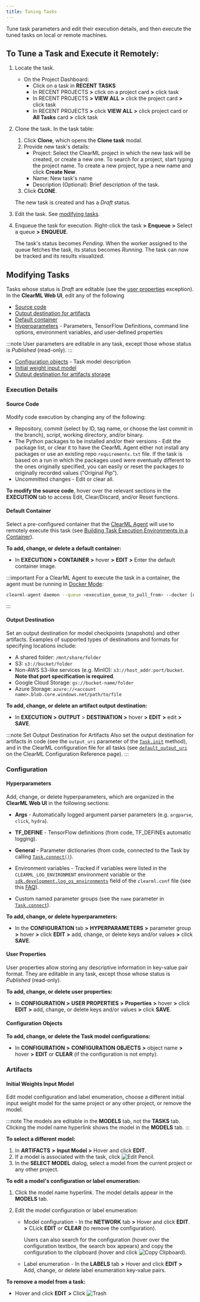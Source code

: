```yaml
---
title: Tuning Tasks
---
```


Tune task parameters and edit their execution details, and then execute the tuned tasks on local or remote machines.

## To Tune a Task and Execute it Remotely:

1. Locate the task.

    * On the Project Dashboard:
      * Click on a task in **RECENT TASKS**
      * In RECENT PROJECTS **>** click on a project card **>** click task
      * In RECENT PROJECTS **> VIEW ALL** **>** click the project card **>** click task
      * In RECENT PROJECTS **>** click **VIEW ALL** **>** click project card or **All Tasks** card **>** click task

1. Clone the task. In the task table:

    1. Click **Clone**, which opens the **Clone task** modal.
    1. Provide new task's details:  
       * Project: Select the ClearML project in which the new task will be created, or create a new one. To search for a 
         project, start typing the project name. To create a new project, type a new name and click **Create New**.
       * Name: New task's name
       * Description (Optional): Brief description of the task.
    1. Click **CLONE**.

    The new task is created and has a *Draft* status.

1. Edit the task. See [modifying tasks](#modifying-tasks).

1. Enqueue the task for execution. Right-click the task **>** **Enqueue** **>** Select a queue **>**
   **ENQUEUE**.

    The task's status becomes *Pending*. When the worker assigned to the queue fetches the task, its
   status becomes *Running*. The task can now be tracked and its results visualized.

## Modifying Tasks

Tasks whose status is *Draft* are editable (see the [user properties](#user-properties) exception). In the **ClearML
Web UI**, edit any of the following

* [Source code](#source-code)
* [Output destination for artifacts](#output-destination)
* [Default container](#default-container)
* [Hyperparameters](#hyperparameters) - Parameters, TensorFlow Definitions, command line options, environment variables, and user-defined properties

:::note
User parameters are editable in any task, except those whose status is *Published* (read-only).
:::

* [Configuration objects](#configuration-objects) - Task model description
* [Initial weight input model](#initial-weights-input-model)
* [Output destination for artifacts storage](#output-destination)

### Execution Details



#### Source Code

Modify code execution by changing any of the following:

* Repository, commit (select by ID, tag name, or choose the last commit in the branch), script, working directory, 
and/or binary.
* The Python packages to be installed and/or their versions - Edit the package list, or clear it to have the ClearML 
Agent either not install any packages or use an existing repo `requirements.txt` file. If the task is based on a 
run in which the packages used were eventually different to the ones originally specified, you can easily or reset the 
packages to originally recorded values ("Original Pip").
* Uncommitted changes - Edit or clear all.

**To modify the source code**, hover over the relevant sections in the **EXECUTION** tab to access Edit, Clear/Discard, 
and/or Reset functions.



#### Default Container
Select a pre-configured container that the [ClearML Agent](../clearml_agent.md) will use to remotely execute this task (see [Building Task Execution Environments in a Container](../getting_started/clearml_agent_base_docker.md)).

**To add, change, or delete a default container:**

* In **EXECUTION** **>** **CONTAINER** **>** hover **>** **EDIT** **>**
  Enter the default container image.

:::important 
For a ClearML Agent to execute the task in a container, the agent must be running in 
[Docker Mode](../clearml_agent/clearml_agent_execution_env.md#docker-mode):

```bash
clearml-agent daemon --queue <execution_queue_to_pull_from> --docker [optional default container image to use]
```

:::

#### Output Destination

Set an output destination for model checkpoints (snapshots) and other artifacts. Examples of supported types of destinations
and formats for specifying locations include:

* A shared folder: `/mnt/share/folder`
* S3: `s3://bucket/folder`
* Non-AWS S3-like services (e.g. MinIO): `s3://host_addr:port/bucket`. **Note that port specification is required**. 
* Google Cloud Storage: `gs://bucket-name/folder`
* Azure Storage: `azure://<account name>.blob.core.windows.net/path/to/file`

**To add, change, or delete an artifact output destination:**

* In **EXECUTION** **>** **OUTPUT** > **DESTINATION** **>** hover **>** **EDIT** **>** edit **>** **SAVE**.


:::note Set Output Destination for Artifacts
Also set the output destination for artifacts in code (see the `output_uri` parameter of the
[`Task.init`](../references/sdk/task.md#taskinit)
method), and in the ClearML configuration file 
for all tasks (see [`default_output_uri`](../configs/clearml_conf.md#config_default_output_uri)
on the ClearML Configuration Reference page).
:::

### Configuration



#### Hyperparameters

Add, change, or delete hyperparameters, which are organized in the **ClearML Web UI** in the following sections:

* **Args** - Automatically logged argument parser parameters (e.g. `argparse`, `click`, `hydra`).

* **TF_DEFINE** - TensorFlow definitions (from code, TF_DEFINEs automatic logging).

* **General** - Parameter dictionaries (from code, connected to the Task by calling [`Task.connect()`](../references/sdk/task.md#connect)).

* Environment variables - Tracked if variables were listed in the `CLEARML_LOG_ENVIRONMENT` environment variable 
or the [`sdk.development.log_os_environments`](../configs/clearml_conf.md#log_env_var) field of the `clearml.conf` file (see this [FAQ](../faq.md#track-env-vars)).

* Custom named parameter groups (see the `name` parameter in [`Task.connect`](../references/sdk/task.md#connect)).

**To add, change, or delete hyperparameters:**

* In the **CONFIGURATION** tab **>** **HYPERPARAMETERS** **>** parameter group **>** hover **>** click **EDIT** **>** add, change,
  or delete keys and/or values **>** click **SAVE**.



#### User Properties

User properties allow storing any descriptive information in key-value pair format. They are editable in any task,
except those whose status is *Published* (read-only).

**To add, change, or delete user properties:**

* In **CONFIGURATION** **>** **USER PROPERTIES** **>** **Properties** **>** hover **>** click **EDIT** **>** add, change, or delete
  keys and/or values **>** click **SAVE**.



#### Configuration Objects

**To add, change, or delete the Task model configurations:**

* In **CONFIGURATION** **>** **CONFIGURATION OBJECTS** **>** object name **>** hover **>** **EDIT** or **CLEAR** (if the
  configuration is not empty).

### Artifacts

#### Initial Weights Input Model

Edit model configuration and label enumeration, choose a different initial input weight model for the same project or any
other project, or remove the model.

:::note
The models are editable in the **MODELS** tab, not the **TASKS** tab. Clicking the model name hyperlink shows the
model in the **MODELS** tab.
:::

**To select a different model:**

1. In **ARTIFACTS** **>** **Input Model** **>** Hover and click **EDIT**.
1. If a model is associated with the task, click <img src="/docs/latest/icons/ico-edit.svg" alt="Edit Pencil" className="icon size-md" />.
1. In the **SELECT MODEL** dialog, select a model from the current project or any other project.

**To edit a model's configuration or label enumeration:**

1. Click the model name hyperlink. The model details appear in the **MODELS** tab.
1. Edit the model configuration or label enumeration:

    * Model configuration - In the **NETWORK** tab **>** Hover and click **EDIT**. **>** CLick **EDIT** or **CLEAR** (to
      remove the configuration).

       Users can also search for the configuration (hover over the configuration textbox, the search box appears) and copy the
      configuration to the clipboard (hover and click <img src="/docs/latest/icons/ico-copy-to-clipboard.svg" alt="Copy Clipboard" className="icon size-md" />).

    * Label enumeration - In the **LABELS** tab **>** Hover and click **EDIT** **>** Add, change, or delete label
      enumeration key-value pairs.

**To remove a model from a task:**

* Hover and click **EDIT** **>** Click <img src="/docs/latest/icons/ico-trash.svg" alt="Trash" className="icon size-md" />
